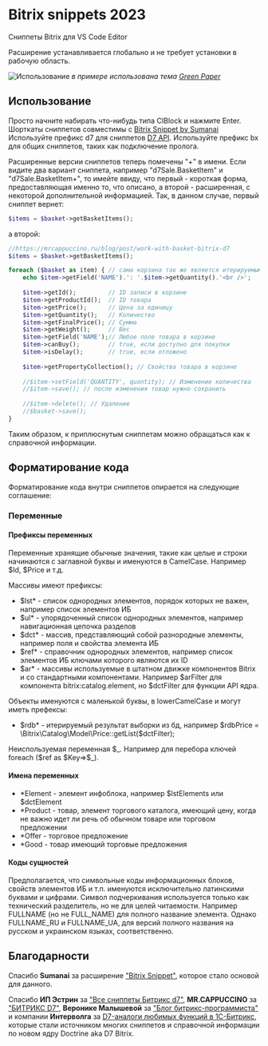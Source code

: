 # Bitrix snippets 2023

Сниппеты Bitrix для VS Code Editor

Расширение устанавливается глобально и не требует установки в рабочую область.

![Использование](images/sample.gif)
*в примере использована тема [Green Paper](https://marketplace.visualstudio.com/items?itemName=Suntechnic.green-papper)*

## Использование

Просто начните набирать что-нибудь типа CIBlock и нажмите Enter.
Шорткаты сниппетов совместимы с [Bitrix Snippet by Sumanai](https://marketplace.visualstudio.com/items?itemName=sumanai.bitrix-snippet)
Используйте префикс d7 для сниппетов [D7 API](https://dev.1c-bitrix.ru/api_d7/).
Используйте префикс bx для общих сниппетов, таких как подключение пролога.

Расширенные версии сниппетов теперь помечены "+" в имени. Если видите два вариант сниппета, например "d7Sale.BasketItem" и "d7Sale.BasketItem+", то имейте ввиду, что первый - короткая форма, предоставляющая именно то, что описано, а второй - расширенная, с некоторой дополнительной информацией. Так, в данном случае, первый сниппет вернет:
```php
$items = $basket->getBasketItems();
```
а второй:
```php
//https://mrcappuccino.ru/blog/post/work-with-basket-bitrix-d7
$items = $basket->getBasketItems();

foreach ($basket as item) { // сама корзина так же является итерируемым объектом
    echo $item->getField('NAME').': '.$item->getQuantity().'<br />';
    
    $item->getId();         // ID записи в корзине
    $item->getProductId();  // ID товара
    $item->getPrice();      // Цена за единицу
    $item->getQuantity();   // Количество
    $item->getFinalPrice(); // Сумма
    $item->getWeight();     // Вес
    $item->getField('NAME');// Любое поле товара в корзине
    $item->canBuy();        // true, если доступно для покупки
    $item->isDelay();       // true, если отложено
    
    $item->getPropertyCollection(); // Свойства товара в корзине
    
    //$item->setField('QUANTITY', quantity); // Изменение количества
    //$item->save(); // после изменения товар нужно сохранить
    
    //$item->delete(); // Удаление
    //$basket->save();
}
```
Таким образом, к приплюснутым сниппетам можно обращаться как к справочной информации.

## Форматирование кода

Форматирование кода внутри сниппетов опирается на следующие соглашение:

### Переменные

#### Префиксы переменных

Переменные хранящие обычные значения, такие как целые и строки начинаются с заглавной буквы и именуются в CamelCase. Например $Id, $Price и т.д.

Массивы имеют префиксы:  
- $lst* - список однородных элементов, порядок которых не важен, например список элементов ИБ
- $ul* - упорядоченный список однородных элементов, например навигационная цепочка разделов
- $dct* - массив, представляющий собой разнородные элементы, например поля и свойства элемента ИБ
- $ref* - справочник однородных элементов, например список элементов ИБ ключами которого являются их ID
- $ar* - массивы используемые в штатном движке компонентов Bitrix и со стандартными компонентами. Например $arFilter для компонента bitrix:catalog.element, но $dctFilter для функции API ядра.

Объекты именуются с маленькой буквы, в lowerCamelCase и могут иметь префексы:
- $rdb* - итерируемый результат выборки из бд, например $rdbPrice = \Bitrix\Catalog\Model\Price::getList($dctFilter);

Неиспользуемая переменная \$\_. 
Например для перебора ключей foreach (\$ref as \$Key=>\$\_).

#### Имена переменных

- *Element - элемент инфоблока, например $lstElements или $dctElement
- *Product - товар, элемент торгового каталога, имеющий цену, когда не важно идет ли речь об обычном товаре или торговом предложении
- *Offer - торговое предложение
- *Good - товар имеющий торговые предложения

#### Коды сущностей

Предполагается, что символьные коды информационных блоков, свойств элементов ИБ и т.п. именуются исключительно латинскими буквами и цифрами. Символ подчеркивания используется только как технический разделитель, но не для целей читаемости. Например FULLNAME (но не FULL_NAME) для полного название элемента. Однако FULLNAME_RU и FULLNAME_UA, для версий полного названия на русском и украинском языках, соответственно.

## Благодарности

Спасибо **Sumanai** за расширение ["Bitrix Snippet"](https://marketplace.visualstudio.com/items?itemName=sumanai.bitrix-snippet), которое стало основой для данного.

Спасибо **ИП Эстрин** за ["Все сниппеты Битрикс d7"](https://estrin.pw/bitrix-d7-snippets/), **MR.CAPPUCCINO** за ["БИТРИКС D7"](https://mrcappuccino.ru/blog/category/bitrix-d7), **Веронике Малышевой** за ["Блог битрикс-программиста"](https://nikaverro.ru/blog/bitrix/) и компании **Интерволга** за [D7-аналоги любимых функций в 1С-Битрикс](https://www.intervolga.ru/blog/projects/d7-analogi-lyubimykh-funktsiy-v-1s-bitriks/), которые стали источником многих сниппетов и справочной информации по новом ядру Doctrine aka D7 Bitrix.
